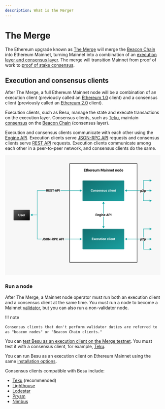```yaml
---
description: What is the Merge?
---
```


# The Merge

The Ethereum upgrade known as [The Merge](https://ethereum.org/en/upgrades/merge/) will merge the [Beacon Chain] into
Ethereum Mainnet, turning Mainnet into a combination of an
[execution layer and consensus layer](#execution-and-consensus-clients).
The merge will transition Mainnet from proof of work to [proof of stake consensus](Consensus-Protocols/Proof-of-Stake.md).

## Execution and consensus clients

After The Merge, a full Ethereum Mainnet node will be a combination of an execution client (previously called an
[Ethereum 1.0](https://blog.ethereum.org/2022/01/24/the-great-eth2-renaming/) client) and a consensus client (previously
called an [Ethereum 2.0](https://blog.ethereum.org/2022/01/24/the-great-eth2-renaming/) client).

Execution clients, such as Besu, manage the state and execute transactions on the execution layer.
Consensus clients, such as [Teku], maintain [consensus](Consensus-Protocols/Proof-of-Stake.md) on the [Beacon Chain]
(consensus layer).

Execution and consensus clients communicate with each other using the
[Engine API](https://github.com/ethereum/execution-apis/blob/main/src/engine/specification.md).
Execution clients serve [JSON-RPC API](../Reference/API-Methods.md) requests and consensus clients serve
[REST API](https://docs.teku.consensys.net/en/stable/Reference/Rest_API/Rest/) requests.
Execution clients communicate among each other in a peer-to-peer network, and consensus clients do the same.

![Ethereum Merge node](../images/Execution-Consensus-Clients.png)

### Run a node

After The Merge, a Mainnet node operator must run both an execution client and a consensus client at the same time.
You must run a node to become a Mainnet [validator](Consensus-Protocols/Proof-of-Stake.md), but you can also run a
non-validator node.

!!! note

    Consensus clients that don't perform validator duties are referred to as "beacon nodes" or "Beacon Chain clients."

You can
[test Besu as an execution client on the Merge testnet](../Tutorials/Merge-Testnet.md).
You must test it with a consensus client, for example, [Teku].

You can run Besu as an execution client on Ethereum Mainnet using the same
[installation options](../HowTo/Get-Started/Installation-Options).

Consensus clients compatible with Besu include:

- [Teku] (recommended)
- [Lighthouse](https://lighthouse.sigmaprime.io/)
- [Lodestar](https://lodestar.chainsafe.io/)
- [Prysm](https://github.com/prysmaticlabs/prysm)
- [Nimbus](https://nimbus.team/)

<!-- links -->
[Beacon Chain]: https://ethereum.org/en/upgrades/beacon-chain/
[Teku]: https://docs.teku.consensys.net/en/stable/
